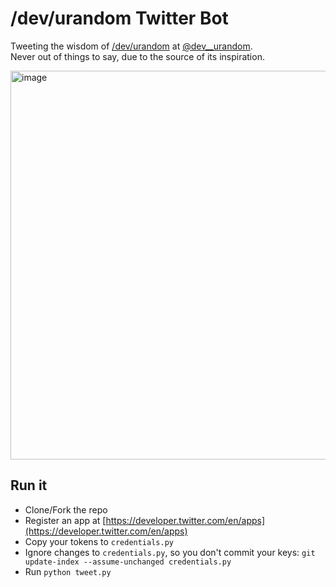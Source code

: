 # /dev/urandom Twitter Bot

Tweeting the wisdom of [/dev/urandom](http://linux.die.net/man/4/urandom) at [@dev__urandom](https://twitter.com/dev__urandom).  
Never out of things to say, due to the source of its inspiration.

<img width="622" alt="image" src="https://user-images.githubusercontent.com/1652117/124941846-68a77880-e00b-11eb-957a-106e79700b82.png">


## Run it
* Clone/Fork the repo
* Register an app at [https://developer.twitter.com/en/apps](https://developer.twitter.com/en/apps)
* Copy your tokens to `credentials.py`
* Ignore changes to `credentials.py`, so you don't commit your keys:
  `git update-index --assume-unchanged credentials.py`
* Run `python tweet.py`

